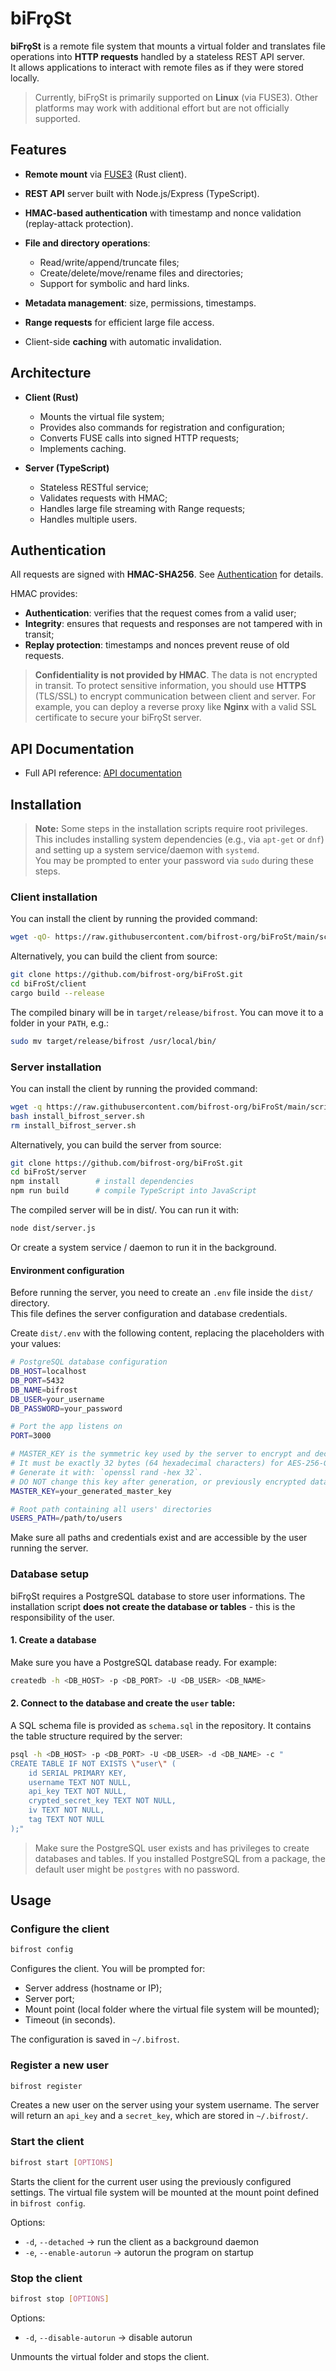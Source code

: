 # biFrǫSt

**biFrǫSt** is a remote file system that mounts a virtual folder and translates file operations into **HTTP requests** handled by a stateless REST API server.  
It allows applications to interact with remote files as if they were stored locally.

> Currently, biFrǫSt is primarily supported on **Linux** (via FUSE3). Other platforms may work with additional effort but are not officially supported.

## Features

- **Remote mount** via [FUSE3](https://github.com/libfuse/libfuse) (Rust client).
- **REST API** server built with Node.js/Express (TypeScript).
- **HMAC-based authentication** with timestamp and nonce validation (replay-attack protection).
- **File and directory operations**:

  - Read/write/append/truncate files;
  - Create/delete/move/rename files and directories;
  - Support for symbolic and hard links.

- **Metadata management**: size, permissions, timestamps.
- **Range requests** for efficient large file access.
- Client-side **caching** with automatic invalidation.

## Architecture

- **Client (Rust)**

  - Mounts the virtual file system;
  - Provides also commands for registration and configuration;
  - Converts FUSE calls into signed HTTP requests;
  - Implements caching.

- **Server (TypeScript)**

  - Stateless RESTful service;
  - Validates requests with HMAC;
  - Handles large file streaming with Range requests;
  - Handles multiple users.

## Authentication

All requests are signed with **HMAC-SHA256**.
See [Authentication](./API%20documentation.md#authentication) for details.

HMAC provides:

- **Authentication**: verifies that the request comes from a valid user;
- **Integrity**: ensures that requests and responses are not tampered with in transit;
- **Replay protection**: timestamps and nonces prevent reuse of old requests.

> **Confidentiality is not provided by HMAC**. The data is not encrypted in transit.
> To protect sensitive information, you should use **HTTPS** (TLS/SSL) to encrypt communication between client and server.
> For example, you can deploy a reverse proxy like **Nginx** with a valid SSL certificate to secure your biFrǫSt server.

## API Documentation

- Full API reference: [API documentation](./API%20documentation.md)

## Installation

> **Note:** Some steps in the installation scripts require root privileges.  
> This includes installing system dependencies (e.g., via `apt-get` or `dnf`) and setting up a system service/daemon with `systemd`.  
> You may be prompted to enter your password via `sudo` during these steps.

### Client installation

You can install the client by running the provided command:

```bash
wget -qO- https://raw.githubusercontent.com/bifrost-org/biFroSt/main/scripts/install_bifrost_client.sh | bash
```

Alternatively, you can build the client from source:

```bash
git clone https://github.com/bifrost-org/biFroSt.git
cd biFroSt/client
cargo build --release
```

The compiled binary will be in `target/release/bifrost`. You can move it to a folder in your `PATH`, e.g.:

```bash
sudo mv target/release/bifrost /usr/local/bin/
```

### Server installation

You can install the client by running the provided command:

```bash
wget -q https://raw.githubusercontent.com/bifrost-org/biFroSt/main/scripts/install_bifrost_server.sh
bash install_bifrost_server.sh
rm install_bifrost_server.sh
```

Alternatively, you can build the server from source:

```bash
git clone https://github.com/bifrost-org/biFroSt.git
cd biFroSt/server
npm install        # install dependencies
npm run build      # compile TypeScript into JavaScript
```

The compiled server will be in dist/. You can run it with:

```bash
node dist/server.js
```

Or create a system service / daemon to run it in the background.

#### Environment configuration

Before running the server, you need to create an `.env` file inside the `dist/` directory.  
This file defines the server configuration and database credentials.

Create `dist/.env` with the following content, replacing the placeholders with your values:

```bash
# PostgreSQL database configuration
DB_HOST=localhost
DB_PORT=5432
DB_NAME=bifrost
DB_USER=your_username
DB_PASSWORD=your_password

# Port the app listens on
PORT=3000

# MASTER_KEY is the symmetric key used by the server to encrypt and decrypt users' secret keys.
# It must be exactly 32 bytes (64 hexadecimal characters) for AES-256-GCM encryption.
# Generate it with: `openssl rand -hex 32`.
# DO NOT change this key after generation, or previously encrypted data will become unrecoverable.
MASTER_KEY=your_generated_master_key

# Root path containing all users' directories
USERS_PATH=/path/to/users
```

Make sure all paths and credentials exist and are accessible by the user running the server.

### Database setup

biFrǫSt requires a PostgreSQL database to store user informations. The installation script **does not create the database or tables** - this is the responsibility of the user.

#### 1. Create a database

Make sure you have a PostgreSQL database ready. For example:

```bash
createdb -h <DB_HOST> -p <DB_PORT> -U <DB_USER> <DB_NAME>
```

#### 2. Connect to the database and create the `user` table:

A SQL schema file is provided as `schema.sql` in the repository. It contains the table structure required by the server:

```bash
psql -h <DB_HOST> -p <DB_PORT> -U <DB_USER> -d <DB_NAME> -c "
CREATE TABLE IF NOT EXISTS \"user\" (
    id SERIAL PRIMARY KEY,
    username TEXT NOT NULL,
    api_key TEXT NOT NULL,
    crypted_secret_key TEXT NOT NULL,
    iv TEXT NOT NULL,
    tag TEXT NOT NULL
);"
```

> Make sure the PostgreSQL user exists and has privileges to create databases and tables. If you installed PostgreSQL from a package, the default user might be `postgres` with no password.

## Usage

### Configure the client

```bash
bifrost config
```

Configures the client. You will be prompted for:

- Server address (hostname or IP);
- Server port;
- Mount point (local folder where the virtual file system will be mounted);
- Timeout (in seconds).

The configuration is saved in `~/.bifrost`.

### Register a new user

```bash
bifrost register
```

Creates a new user on the server using your system username.
The server will return an `api_key` and a `secret_key`, which are stored in `~/.bifrost/`.

### Start the client

```bash
bifrost start [OPTIONS]
```

Starts the client for the current user using the previously configured settings.
The virtual file system will be mounted at the mount point defined in `bifrost config`.

Options:

- `-d`, `--detached` → run the client as a background daemon
- `-e`, `--enable-autorun` → autorun the program on startup

### Stop the client

```bash
bifrost stop [OPTIONS]
```

Options:

- `-d`, `--disable-autorun` → disable autorun

Unmounts the virtual folder and stops the client.
